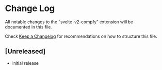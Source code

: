 # Change Log

All notable changes to the "svelte-v2-compfy" extension will be documented in this file.

Check [Keep a Changelog](http://keepachangelog.com/) for recommendations on how to structure this file.

## [Unreleased]

- Initial release